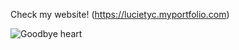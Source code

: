 Check my website! (https://lucietyc.myportfolio.com)

![Goodbye heart](https://user-images.githubusercontent.com/79570985/140936494-0f515a39-9d7c-4991-873b-a6113d9fea8b.png)



